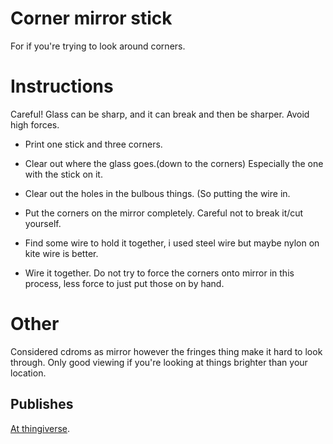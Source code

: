 
# Corner mirror stick
For if you're trying to look around corners.

# Instructions
Careful! Glass can be sharp, and it can break and then be sharper. Avoid high
forces.

* Print one stick and three corners.

* Clear out where the glass goes.(down to the corners) Especially the one with
the stick on it.

* Clear out the holes in the bulbous things. (So putting the wire in.

* Put the corners on the mirror completely. Careful not to break it/cut yourself.

* Find some wire to hold it together, i used steel wire but maybe nylon on kite 
wire is better.

* Wire it together. Do not try to force the corners onto mirror in this process,
less force to just put those on by hand.

# Other
Considered cdroms as mirror however the fringes thing make it hard to look 
through. Only good viewing if you're looking at things brighter than your
location.

## Publishes
[At thingiverse](http://www.thingiverse.com/thing:79404?save=success).
